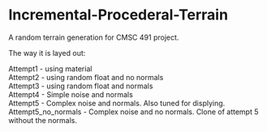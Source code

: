 # Incremental-Procederal-Terrain
A random terrain generation for CMSC 491 project.

The way it is layed out:

Attempt1 - using material <br />
Attempt2 - using random float and no normals <br />
Attempt3 - using random float and normals <br />
Attempt4 - Simple noise and normals <br />
Attempt5 - Complex noise and normals. Also tuned for displying. <br />
Attempt5_no_normals - Complex noise and no normals. Clone of attempt 5 without the normals. <br />

